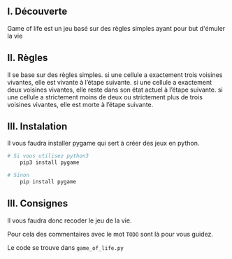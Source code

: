 ## I. Découverte

Game of life est un jeu basé sur des règles simples ayant pour but d'émuler la vie

## II. Règles

Il se base sur des règles simples.
si une cellule a exactement trois voisines vivantes, elle est vivante à l’étape suivante.
si une cellule a exactement deux voisines vivantes, elle reste dans son état actuel à l’étape suivante.
si une cellule a strictement moins de deux ou strictement plus de trois voisines vivantes, elle est morte à l’étape suivante.

## III. Instalation

Il vous faudra installer pygame qui sert à créer des jeux en python.
```bash
# Si vous utilisez python3
    pip3 install pygame

# Sinon
    pip install pygame
```

## III. Consignes

Il vous faudra donc recoder le jeu de la vie.

Pour cela des commentaires avec le mot `TODO` sont là pour vous guidez.

Le code se trouve dans `game_of_life.py`

